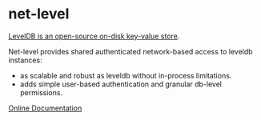 # net-level

[LevelDB is an open-source on-disk key-value store](https://github.com/google/leveldb).

Net-level provides shared authenticated network-based access to leveldb instances:

- as scalable and robust as leveldb without in-process limitations.
- adds simple user-based authentication and granular db-level permissions.

[Online Documentation](gridspace.github.io/net-level)
